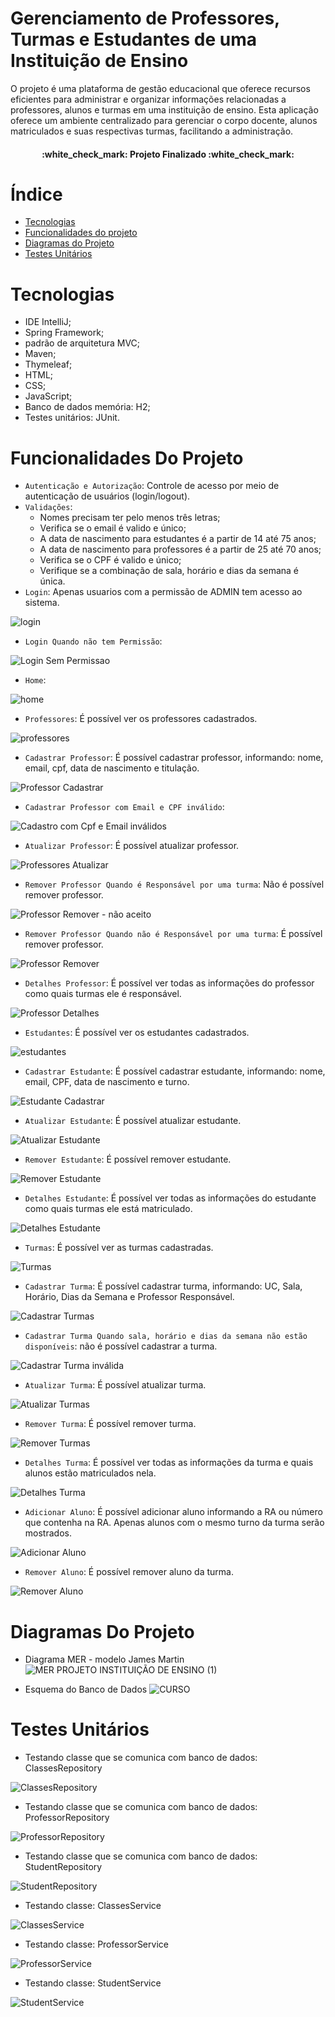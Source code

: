 # Gerenciamento de Professores, Turmas e Estudantes de uma Instituição de Ensino
O projeto é uma plataforma de gestão educacional que oferece recursos eficientes para administrar e organizar informações relacionadas a professores, alunos e turmas em uma instituição de ensino. Esta aplicação oferece um ambiente centralizado para gerenciar o corpo docente, alunos matriculados e suas respectivas turmas, facilitando a administração.
<h4 align="center"> 
    :white_check_mark:  Projeto Finalizado  :white_check_mark:
</h4>

# Índice 
* [Tecnologias](#Tecnologias)
* [Funcionalidades do projeto](#Funcionalidades-do-Projeto)
* [Diagramas do Projeto](#Diagramas-Do-Projeto)
* [Testes Unitários](#Testes-Unitários)
  
# Tecnologias
- IDE IntelliJ;
- Spring Framework;
- padrão de arquitetura MVC;
- Maven;
- Thymeleaf;
- HTML;
- CSS;
- JavaScript;
- Banco de dados memória: H2;
- Testes unitários: JUnit.

# Funcionalidades Do Projeto
- `Autenticação e Autorização`: Controle de acesso por meio de autenticação de usuários (login/logout).
- `Validações`:
  - Nomes precisam ter pelo menos três letras;
  - Verifica se o email é valido e único;
  - A data de nascimento para estudantes é a partir de 14 até 75 anos;
  - A data de nascimento para professores é a partir de 25 até 70 anos;
  - Verifica se o CPF é valido e único;
  - Verifique se a combinação de sala, horário e dias da semana é única.
- `Login`: Apenas usuarios com a permissão de ADMIN tem acesso ao sistema.

![login](https://github.com/Jenifer-Rafaela/Instituicao-De-Ensino/assets/100365167/6dea9859-1af8-4449-bb46-0fb6e3a09ccc)

- `Login Quando não tem Permissão`:

![Login Sem Permissao](https://github.com/Jenifer-Rafaela/Instituicao-De-Ensino/assets/100365167/8bf4032b-0941-4b2e-97c5-e97fdcaf3039)
  
- `Home`:

![home](https://github.com/Jenifer-Rafaela/Instituicao-De-Ensino/assets/100365167/9b928fbe-18a6-413b-944f-264e6a04fa80)
  
- `Professores`: É possível ver os professores cadastrados.

![professores](https://github.com/Jenifer-Rafaela/Instituicao-De-Ensino/assets/100365167/3a295e42-4007-4012-81b9-b588ad39c940)
  
- `Cadastrar Professor`: É possível cadastrar professor, informando: nome, email, cpf, data de nascimento e titulação.

![Professor Cadastrar](https://github.com/Jenifer-Rafaela/Instituicao-De-Ensino/assets/100365167/e56bb431-de74-4543-b4fe-f4ceeab72ca9)

- `Cadastrar Professor com Email e CPF inválido`:

![Cadastro com Cpf e Email inválidos](https://github.com/Jenifer-Rafaela/Instituicao-De-Ensino/assets/100365167/88b99eef-2ac4-4ee3-b44c-04989eadf45d)
  
- `Atualizar Professor`: É possível atualizar professor.

![Professores Atualizar](https://github.com/Jenifer-Rafaela/Instituicao-De-Ensino/assets/100365167/9523281a-2977-4b9d-8e8a-4a9c0ab6697f)
  
- `Remover Professor Quando é Responsável por uma turma`: Não é possível remover professor.

![Professor Remover - não aceito](https://github.com/Jenifer-Rafaela/Instituicao-De-Ensino/assets/100365167/c0e9f0d5-3369-4294-bf3c-b86d47aadbd2)
  
- `Remover Professor Quando não é Responsável por uma turma`: É possível remover professor.

![Professor Remover](https://github.com/Jenifer-Rafaela/Instituicao-De-Ensino/assets/100365167/229ee4e0-c1e1-4d49-9644-da94814778b2)
  
- `Detalhes Professor`: É possível ver todas as informações do professor como quais turmas ele é responsável.

![Professor Detalhes](https://github.com/Jenifer-Rafaela/Instituicao-De-Ensino/assets/100365167/70fb73a2-d997-47b7-a2d7-ed130e9cde7d)
  
- `Estudantes`: É possível ver os estudantes cadastrados.

![estudantes](https://github.com/Jenifer-Rafaela/Instituicao-De-Ensino/assets/100365167/6fd30ecb-3ef0-428c-959a-495fd78ee40e)
  
- `Cadastrar Estudante`: É possível cadastrar estudante, informando: nome, email, CPF, data de nascimento e turno.

![Estudante Cadastrar](https://github.com/Jenifer-Rafaela/Instituicao-De-Ensino/assets/100365167/06ed208f-b85a-44ce-bd2b-d9794069d48d)

- `Atualizar Estudante`: É possível atualizar estudante.

![Atualizar Estudante](https://github.com/Jenifer-Rafaela/Instituicao-De-Ensino/assets/100365167/ec85bf4f-e76a-4c7e-ba9d-21f3eb7b7718)

- `Remover Estudante`: É possível remover estudante.

![Remover Estudante](https://github.com/Jenifer-Rafaela/Instituicao-De-Ensino/assets/100365167/d83b652e-e7cc-441d-9fcc-55e898c68647)

- `Detalhes Estudante`: É possível ver todas as informações do estudante como quais turmas ele está matriculado.

![Detalhes Estudante](https://github.com/Jenifer-Rafaela/Instituicao-De-Ensino/assets/100365167/716ccc7d-d9cf-40f1-903f-fb1743eca4dd)

- `Turmas`: É possível ver as turmas cadastradas.

![Turmas](https://github.com/Jenifer-Rafaela/Instituicao-De-Ensino/assets/100365167/597f6c35-5730-4a4c-bc90-12de919f0986)

- `Cadastrar Turma`: É possível cadastrar turma, informando: UC, Sala, Horário, Dias da Semana e Professor Responsável.

![Cadastrar Turmas](https://github.com/Jenifer-Rafaela/Instituicao-De-Ensino/assets/100365167/6ead0801-4d2b-4789-8dc2-26ba320bbe4a)

- `Cadastrar Turma Quando sala, horário e dias da semana não estão disponíveis`: não é possível cadastrar a turma.

![Cadastrar Turma inválida](https://github.com/Jenifer-Rafaela/Instituicao-De-Ensino/assets/100365167/835fa1e6-e8b7-4c79-81d8-d9731dbb2ac5)

- `Atualizar Turma`: É possível atualizar turma.

![Atualizar Turmas](https://github.com/Jenifer-Rafaela/Instituicao-De-Ensino/assets/100365167/eb02fe04-0fc9-4c47-85f0-ecbe7b438265)

- `Remover Turma`: É possível remover turma.

![Remover Turmas](https://github.com/Jenifer-Rafaela/Instituicao-De-Ensino/assets/100365167/1a4f2dfb-e3e2-47d4-8d3f-3157f0bf8b18)

- `Detalhes Turma`: É possível ver todas as informações da turma e quais alunos estão matriculados nela.

![Detalhes Turma ](https://github.com/Jenifer-Rafaela/Instituicao-De-Ensino/assets/100365167/b204f129-68b8-4c49-8ac4-10d9b1097687)

- `Adicionar Aluno`: É possível adicionar aluno informando a RA ou número que contenha na RA. Apenas alunos com o mesmo turno da turma serão mostrados.

![Adicionar Aluno](https://github.com/Jenifer-Rafaela/Instituicao-De-Ensino/assets/100365167/2a2a66c0-cc26-46ba-978a-c85f74caff04)

- `Remover Aluno`: É possível remover aluno da turma.

![Remover Aluno](https://github.com/Jenifer-Rafaela/Instituicao-De-Ensino/assets/100365167/3a808868-582f-4254-879d-4219b417eaec)

# Diagramas Do Projeto
- Diagrama MER - modelo James Martin
![MER PROJETO INSTITUIÇÃO DE ENSINO (1)](https://github.com/Jenifer-Rafaela/Instituicao-De-Ensino/assets/100365167/42cec73e-2321-4030-b1ba-4b3d805881c9)

- Esquema do Banco de Dados
![CURSO](https://github.com/Jenifer-Rafaela/Instituicao-De-Ensino/assets/100365167/db08b747-acd2-4a56-982c-80bc18b95938)

# Testes Unitários

- Testando classe que se comunica com banco de dados: ClassesRepository

![ClassesRepository](https://github.com/Jenifer-Rafaela/Instituicao-De-Ensino/assets/100365167/7115ed5a-3ed4-4d07-bd48-b5d09aba950a)

- Testando classe que se comunica com banco de dados: ProfessorRepository

![ProfessorRepository](https://github.com/Jenifer-Rafaela/Instituicao-De-Ensino/assets/100365167/e02cb008-c883-4898-a179-91062f2ea3f7)

- Testando classe que se comunica com banco de dados: StudentRepository

![StudentRepository](https://github.com/Jenifer-Rafaela/Instituicao-De-Ensino/assets/100365167/fb2a6d33-4172-4975-b522-a3a2f823506b)

- Testando classe: ClassesService

![ClassesService](https://github.com/Jenifer-Rafaela/Instituicao-De-Ensino/assets/100365167/2743214b-b7e9-49a9-8f56-353629f74f9f)

- Testando classe: ProfessorService

![ProfessorService](https://github.com/Jenifer-Rafaela/Instituicao-De-Ensino/assets/100365167/ee966da6-cab5-4963-94e2-36e48e398953)

- Testando classe: StudentService

![StudentService](https://github.com/Jenifer-Rafaela/Instituicao-De-Ensino/assets/100365167/9eb52526-4ad8-470d-ad7c-b469dff6be14)

